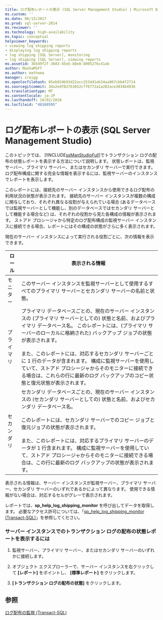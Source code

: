 ```yaml
---
title: ログ配布レポートの表示 (SQL Server Management Studio) | Microsoft Docs
ms.custom: ''
ms.date: 06/13/2017
ms.prod: sql-server-2014
ms.reviewer: ''
ms.technology: high-availability
ms.topic: conceptual
helpviewer_keywords:
- viewing log shipping reports
- displaying log shipping reports
- log shipping [SQL Server], monitoring
- log shipping [SQL Server], viewing reports
ms.assetid: 3b549f2f-3683-45e5-b8e8-8095276c41ab
author: MashaMSFT
ms.author: mathoma
manager: craigg
ms.openlocfilehash: 85eb934b93d22acc2534d1eb34aa967cbb4f2714
ms.sourcegitcommit: 3da2edf82763852cff6772a1a282ace3034b4936
ms.translationtype: MT
ms.contentlocale: ja-JP
ms.lasthandoff: 10/02/2018
ms.locfileid: "48169595"
---
```

# <a name="view-the-log-shipping-report-sql-server-management-studio"></a>ログ配布レポートの表示 (SQL Server Management Studio)
  このトピックでは、 [!INCLUDE[ssManStudioFull](../../includes/ssmanstudiofull-md.md)]でトランザクション ログの配布の状態レポートを表示する方法について説明します。 状態レポートは、監視サーバー、プライマリ サーバー、またはセカンダリ サーバーで実行できます。 ログ配布構成に関する完全な情報を表示するには、監視サーバーのインスタンスでレポートを表示します。  
  
 このレポートには、接続先のサーバー インスタンスから使用できるログ配布の利用状況の状態が表示されます。 接続先のサーバー インスタンスが複数の構成に関与しており、それぞれ異なる役割が与えられている場合 (あるデータベースでは監視サーバーとして機能し、別のデータベースではセカンダリ サーバーとして機能する場合など) は、それぞれの役割から見た各構成の情報が表示されます。 ストアド プロシージャから特定のログ配布構成の監視サーバー インスタンスに接続できる場合、レポートにはその構成の状態がさらに多く表示されます。  
  
 現在のサーバー インスタンスによって実行される役割ごとに、次の情報を表示できます。  
  
|ロール|表示される情報|  
|----------|---------------------------|  
|モニター|このサーバー インスタンスを監視サーバーとして使用するすべてのプライマリ サーバーとセカンダリ サーバーの名前と状態。|  
|プライマリ|プライマリ データベースごとの、現在のサーバー インスタンスの (プライマリ サーバーとしての) 状態と名前、およびプライマリ データベース名。 このレポートには、(プライマリ サーバーのローカルに格納された) バックアップ ジョブの状態が表示されます。<br /><br /> また、このレポートには、対応するセカンダリ サーバーごとに 1 行のデータが含まれます。 構成に監視サーバーを使用していて、ストアド プロシージャからそのモニターに接続できる場合は、これらの行に最新のログ バックアップのコピー状態と復元状態が表示されます。|  
|セカンダリ|セカンダリ データベースごとの、現在のサーバー インスタンスの (セカンダリ サーバーとしての) 状態と名前、およびセカンダリ データベース名。<br /><br /> このレポートには、セカンダリ サーバーでのコピー ジョブと復元ジョブの状態が表示されます。<br /><br /> また、このレポートには、対応するプライマリ サーバーのデータが 1 行含まれます。 構成に監視サーバーを使用していて、ストアド プロシージャからそのモニターに接続できる場合は、この行に最新のログ バックアップの状態が表示されます。|  
  
 表示される情報は、サーバー インスタンスが監視サーバー、プライマリ サーバー、セカンダリ サーバーのいずれであるかによって異なります。 使用できる情報がない場合は、対応するセルがグレーで表示されます。  
  
 レポートでは、**sp_help_log_shipping_monitor** を呼び出してデータを取得します。 必要なアクセス許可については、「[sp_help_log_shipping_monitor &#40;Transact-SQL&#41;](/sql/relational-databases/system-stored-procedures/sp-help-log-shipping-monitor-transact-sql)」を参照してください。  
  
### <a name="to-display-the-transaction-log-shipping-status-report-on-a-server-instance"></a>サーバー インスタンスでのトランザクション ログの配布の状態レポートを表示するには  
  
1.  監視サーバー、プライマリ サーバー、またはセカンダリ サーバーのいずれかに接続します。  
  
2.  オブジェクト エクスプローラーで、サーバー インスタンスを右クリックして **[レポート]** をポイントし、 **[標準レポート]** をクリックします。  
  
3.  **[トランザクション ログの配布の状態]** をクリックします。  
  
## <a name="see-also"></a>参照  
 [ログ配布の監視 &#40;Transact-SQL&#41;](monitor-log-shipping-transact-sql.md)  
  
  

